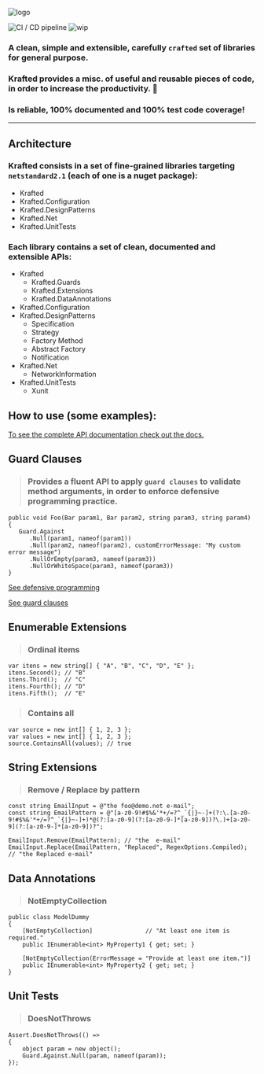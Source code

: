![logo](docs/logo.png)

![CI / CD pipeline](https://github.com/maiconheck/krafted/workflows/CI%20/%20CD%20pipeline/badge.svg)
![wip](https://camo.githubusercontent.com/a646be419b04e4d0f790613e408d79f991476fab/68747470733a2f2f696d672e736869656c64732e696f2f62616467652f73746162696c6974792d776f726b5f696e5f70726f67726573732d6c69676874677265792e737667)

### A clean, simple and extensible, carefully `crafted` set of libraries for general purpose.
### Krafted provides a misc. of useful and reusable pieces of code, in order to increase the productivity. 🚀
### Is reliable, 100% documented and 100% test code coverage!
---

## Architecture

### Krafted consists in a set of fine-grained libraries targeting `netstandard2.1` (each of one is a nuget package):
- Krafted
- Krafted.Configuration
- Krafted.DesignPatterns
- Krafted.Net
- Krafted.UnitTests

### Each library contains a set of clean, documented and extensible APIs:
- Krafted
  - Krafted.Guards
  - Krafted.Extensions
  - Krafted.DataAnnotations
- Krafted.Configuration
- Krafted.DesignPatterns
  - Specification
  - Strategy
  - Factory Method
  - Abstract Factory
  - Notification
- Krafted.Net
  - NetworkInformation
- Krafted.UnitTests
  - Xunit

## How to use (some examples):
[To see the complete API documentation check out the docs.]()

## Guard Clauses
> ### Provides a fluent API to apply `guard clauses` to validate method arguments, in order to enforce defensive programming practice.
```
public void Foo(Bar param1, Bar param2, string param3, string param4)
{
   Guard.Against
	  .Null(param1, nameof(param1))
	  .Null(param2, nameof(param2), customErrorMessage: "My custom error message")
	  .NullOrEmpty(param3, nameof(param3))
	  .NullOrWhiteSpace(param3, nameof(param3))
}
```
[See defensive programming](https://en.wikipedia.org/wiki/Defensive_programming)

[See guard clauses](http://wiki.c2.com/?GuardClause)

## Enumerable Extensions
>### Ordinal items
```
var itens = new string[] { "A", "B", "C", "D", "E" };
itens.Second(); // "B"
itens.Third();  // "C"
itens.Fourth(); // "D"
itens.Fifth();  // "E"
```

>### Contains all
```
var source = new int[] { 1, 2, 3 };
var values = new int[] { 1, 2, 3 };
source.ContainsAll(values); // true
```

## String Extensions
> ### Remove / Replace by pattern
```
const string EmailInput = @"the foo@demo.net e-mail";
const string EmailPattern = @"[a-z0-9!#$%&'*+/=?^_`{|}~-]+(?:\.[a-z0-9!#$%&'*+/=?^_`{|}~-]+)*@(?:[a-z0-9](?:[a-z0-9-]*[a-z0-9])?\.)+[a-z0-9](?:[a-z0-9-]*[a-z0-9])?";

EmailInput.Remove(EmailPattern); // "the  e-mail"
EmailInput.Replace(EmailPattern, "Replaced", RegexOptions.Compiled); // "the Replaced e-mail"
```
## Data Annotations
> ### NotEmptyCollection
```
public class ModelDummy
{
	[NotEmptyCollection]               // "At least one item is required."
	public IEnumerable<int> MyProperty1 { get; set; }

	[NotEmptyCollection(ErrorMessage = "Provide at least one item.")]
	public IEnumerable<int> MyProperty2 { get; set; }
}
```

## Unit Tests
>### DoesNotThrows
```
Assert.DoesNotThrows(() =>
{
	object param = new object();
	Guard.Against.Null(param, nameof(param));
});
```

